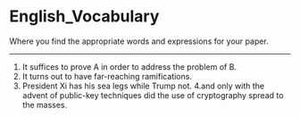 # English_Vocabulary
Where you find the appropriate words and expressions for your paper.

***
1. It suffices to prove A in order to address the problem of B.
2. It turns out to have far-reaching ramifications.
3. President Xi has his sea legs while Trump not.
4.and only with the advent of public-key techniques did the use of cryptography spread to the masses.
